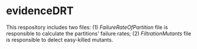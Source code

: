 # evidenceDRT

This respository includes two files: (1) *FailureRateOfPartition* file is responsible to calculate the partitions' failure rates; (2) *FiltrationMutants* file is responsible to delect easy-killed mutants. 
